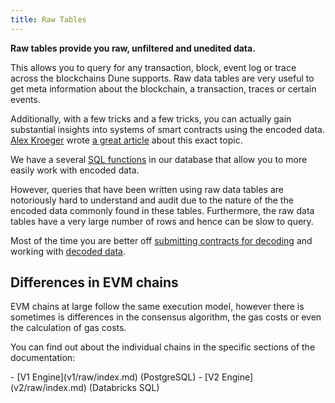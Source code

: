 ```yaml
---
title: Raw Tables
---
```


**Raw tables provide you raw, unfiltered and unedited data.**

This allows you to query for any transaction, block, event log or trace across the blockchains Dune supports.  Raw data tables are very useful to get meta information about the blockchain, a transaction, traces or certain events.

Additionally, with a few tricks and a few tricks, you can actually gain substantial insights into systems of smart contracts using the encoded data. [Alex Kroeger](https://twitter.com/alex\_kroeger) wrote [a great article](https://alexkroeger.mirror.xyz/0C3EQBtFqAK4k2TAGPZhg0JMY-upfTAxuTD-o91vBPc) about this exact topic.

We have a several [SQL functions](https://github.com/duneanalytics/spellbook/tree/master/ethereum/public) in our database that allow you to more easily work with encoded data.

However, queries that have been written using raw data tables are notoriously hard to understand and audit due to the nature of the the encoded data commonly found in these tables. Furthermore, the raw data tables have a very large number of rows and hence can be slow to query.

Most of the time you are better off [submitting contracts for decoding](../features/decoded-contracts.md) and working with [decoded data](decoded.md).

## Differences in EVM chains

EVM chains at large follow the same execution model, however there is sometimes is differences in the consensus algorithm, the gas costs or even the calculation of gas costs.

You can find out about the individual chains in the specific sections of the documentation:

<div class="cards grid" markdown>
- [V1 Engine](v1/raw/index.md) (PostgreSQL)
- [V2 Engine](v2/raw/index.md) (Databricks SQL)
</div>



